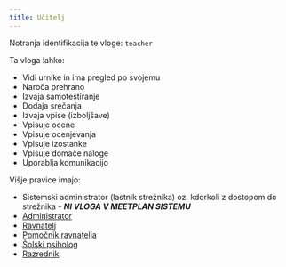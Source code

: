 ```yaml
---
title: Učitelj
---
```


Notranja identifikacija te vloge: `teacher`

Ta vloga lahko:
- Vidi urnike in ima pregled po svojemu
- Naroča prehrano
- Izvaja samotestiranje
- Dodaja srečanja
- Izvaja vpise (izboljšave)
- Vpisuje ocene
- Vpisuje ocenjevanja
- Vpisuje izostanke
- Vpisuje domače naloge
- Uporablja komunikacijo

Višje pravice imajo:
- Sistemski administrator (lastnik strežnika) oz. kdorkoli z dostopom do strežnika - ***NI VLOGA V MEETPLAN SISTEMU***
- [Administrator](/uporaba/pravice/administrator)
- [Ravnatelj](/uporaba/pravice/ravnatelj)
- [Pomočnik ravnatelja](/uporaba/pravice/pomocnikravnatelja)
- [Šolski psiholog](/uporaba/pravice/solskipsiholog)
- [Razrednik](/uporaba/pravice/razrednik)
